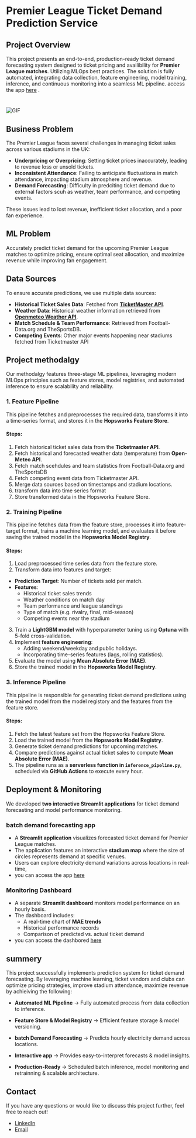 # Premier League Ticket Demand Prediction Service

## Project Overview  
This project presents an end-to-end, production-ready ticket demand forecasting system designed to ticket pricing and availibility for **Premier League matches**. Utilizing MLOps best practices. The solution is fully automated, integrating data collection, feature engineering, model training, inference, and continuous monitoring into a seamless ML pipeline.
access the app [here]() .

#
![GIF](vid.gif)


## Business Problem  
 The Premier League faces several challenges in managing ticket sales across various stadiums in the UK:
- **Underpricing or Overpricing**: Setting ticket prices inaccurately, leading to revenue loss or unsold tickets.  
- **Inconsistent Attendance**: Failing to anticipate fluctuations in match attendance, impacting stadium atmosphere and revenue.  
- **Demand Forecasting**: Difficulty in predciting ticket demand due to external factors scuh as weather, team performance, and competing events.  

These issues lead to lost revenue, inefficient ticket allocation, and a poor fan experience.  

## ML Problem  
Accurately predict ticket demand for the upcoming Premier League matches to optimize pricing, ensure optimal seat allocation, and maximize revenue while improving fan engagement.  

## Data Sources
To ensure accurate predictions, we use multiple data sources:

- **Historical Ticket Sales Data**: Fetched from **[TicketMaster API](https://app.ticketmaster.com/discovery/v2/)**. 
- **Weather Data**: Historical weather information retrieved from **[Openmeteo Weather API](https://open-meteo.com/)**.
- **Match Schedule & Team Performance**: Retrieved from Football-Data.org and TheSportsDB.
- **Competing Events**: Other major events happening near stadiums fetched from Ticketmaster API
  
## Project methodalgy 
Our methodalgy features three-stage ML pipelines, leveraging modern MLOps principles such as feature stores, model registries, and automated inference to ensure scalability and reliability.

### **1. Feature Pipeline**

This pipeline fetches and preprocesses the required data, transforms it into a time-series format, and stores it in the **Hopsworks Feature Store**.

#### **Steps:**

1. Fetch historical ticket sales data from the **Ticketmaster API**.  
2. Fetch historical and forecasted weather data (temperature) from **Open-Meteo API**.
3. Fetch match scehdules and team statistics from Football-Data.org and TheSportsDB
4. Fetch competing event data from Ticketmaster API.
5. Merge data sources based on timestamps and stadium locations.
4. transform data into time series format
5. Store transformed data in the Hopsworks Feature Store.

### **2. Training Pipeline**

This pipeline fetches data from the feature store, processes it into feature-target format, trains a machine learning model, and evaluates it before saving the trained model in the **Hopsworks Model Registry**.

#### **Steps:**

1. Load preprocessed time series data from the feature store.
2.  Transform data into features and target:
   - **Prediction Target**: Number of tickets sold per match.
   - **Features**:
     - Historical ticket sales trends
     - Weather conditions on match day
     - Team performance and league standings
     - Type of match (e.g. rivalry, final, mid-season)
     - Competing events near the stadium
3. Train a **LightGBM model** with hyperparameter tuning using **Optuna** with 5-fold cross-validation.
4. Implement **feature engineering**:
   - Adding weekend/weekday and public holidays.
   - Incorporating time-series features (lags, rolling statistics).
5. Evaluate the model using **Mean Absolute Error (MAE)**.
6. Store the trained model in the **Hopsworks Model Registry**.


### **3. Inference Pipeline**

This pipeline is responsible for generating ticket demand predictions using the trained model from the model registory and the features from the feature store.

#### **Steps:**

1. Fetch the latest feature set from the Hopsworks Feature Store.
2. Load the trained model from the **Hopsworks Model Registry**.
3. Generate ticket demand predictions for upcoming matches.
4. Compare predictions against actual ticket sales to compute **Mean Absolute Error (MAE)**.
5. The pipeline runs as a **serverless function in `inference_pipeline.py`**, scheduled via **GitHub Actions** to execute every hour.


## Deployment & Monitoring

We developed **two interactive Streamlit applications** for ticket demand forecasting and model performance monitoring.

### **batch demand forecasting app**

- A **Streamlit application** visualizes forecasted ticket demand for Premier League matches. 
- The application features an interactive **stadium map** where the size of circles represents demand at specific venues.
- Users can explore electricity demand variations across locations in real-time,
- you can access the app [here](https://electricitydemandpredictor-3gaww4pzqsw6orh3vnkc4f.streamlit.app/) 

### **Monitoring Dashboard**
- A separate **Streamlit dashboard** monitors model performance on an hourly basis.
- The dashboard includes:
  - A real-time chart of **MAE trends**
  - Historical performance records
  - Comparison of predicted vs. actual ticket demand
- you can access the dashbored [here](https://electricitydemandmonitor-2pe99wef2a5mdvtjnjqt4d.streamlit.app/) 


## summery
This project successfully implements prediction system for ticket demand forecasting. By leveraging machine learning, ticket vendors and clubs can optimize pricing strategies, improve stadium attendance, maximize revenue by achieiving the following:

 - **Automated ML Pipeline** → Fully automated process from data collection to inference.

 - **Feature Store & Model Registry** → Efficient feature storage & model versioning.

 - **batch Demand Forecasting** → Predicts hourly electricity demand across locations.

 - **Interactive app** → Provides easy-to-interpret forecasts & model insights.

 - **Production-Ready** → Scheduled batch inference, model monitoring and retrainning & scalable architecture. 


  ## Contact
If you have any questions or would like to discuss this project further, feel free to reach out!
* [LinkedIn](https://www.linkedin.com/in/sanjay-devarajan-605127191/) 
* [Email](sanjay.jbsh02@gmail.com) 
